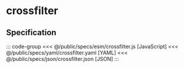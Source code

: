 <script setup>
  import { coordinator } from '@uwdata/vgplot';
  coordinator().clear();
</script>

# crossfilter

<Example spec="/specs/yaml/crossfilter.yaml" />

## Specification

::: code-group
<<< @/public/specs/esm/crossfilter.js [JavaScript]
<<< @/public/specs/yaml/crossfilter.yaml [YAML]
<<< @/public/specs/json/crossfilter.json [JSON]
:::
